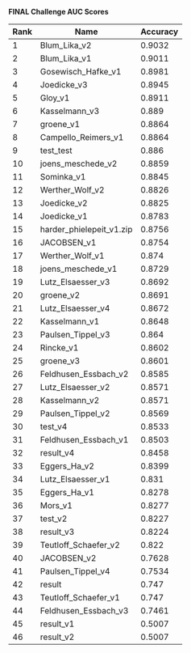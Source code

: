 **FINAL Challenge AUC Scores**


|Rank|Name|Accuracy|
|----|-----|---|
|1|Blum_Lika_v2|0.9032| 
|2|Blum_Lika_v1|0.9011| 
|3|Gosewisch_Hafke_v1|0.8981| 
|4|Joedicke_v3|0.8945| 
|5|Gloy_v1|0.8911| 
|6|Kasselmann_v3|0.889| 
|7|groene_v1|0.8864| 
|8|Campello_Reimers_v1|0.8864| 
|9|test_test|0.886| 
|10|joens_meschede_v2|0.8859| 
|11|Sominka_v1|0.8845| 
|12|Werther_Wolf_v2|0.8826| 
|13|Joedicke_v2|0.8825| 
|14|Joedicke_v1|0.8783| 
|15|harder_phielepeit_v1.zip|0.8756| 
|16|JACOBSEN_v1|0.8754| 
|17|Werther_Wolf_v1|0.874| 
|18|joens_meschede_v1|0.8729| 
|19|Lutz_Elsaesser_v3|0.8692| 
|20|groene_v2|0.8691| 
|21|Lutz_Elsaesser_v4|0.8672| 
|22|Kasselmann_v1|0.8648| 
|23|Paulsen_Tippel_v3|0.864| 
|24|Rincke_v1|0.8602| 
|25|groene_v3|0.8601| 
|26|Feldhusen_Essbach_v2|0.8585| 
|27|Lutz_Elsaesser_v2|0.8571| 
|28|Kasselmann_v2|0.8571| 
|29|Paulsen_Tippel_v2|0.8569| 
|30|test_v4|0.8533| 
|31|Feldhusen_Essbach_v1|0.8503| 
|32|result_v4|0.8458| 
|33|Eggers_Ha_v2|0.8399| 
|34|Lutz_Elsaesser_v1|0.831| 
|35|Eggers_Ha_v1|0.8278| 
|36|Mors_v1|0.8277| 
|37|test_v2|0.8227| 
|38|result_v3|0.8224| 
|39|Teutloff_Schaefer_v2|0.822| 
|40|JACOBSEN_v2|0.7628| 
|41|Paulsen_Tippel_v4|0.7534| 
|42|result|0.747| 
|43|Teutloff_Schaefer_v1|0.747| 
|44|Feldhusen_Essbach_v3|0.7461| 
|45|result_v1|0.5007| 
|46|result_v2|0.5007| 
